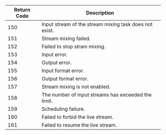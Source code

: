 | Return Code | Description                                            |
| ----------- | ------------------------------------------------------ |
| 150         | Input stream of the stream mixing task does not exist. |
| 151         | Stream mixing failed.                                  |
| 152         | Failed to stop stram mixing.                           |
| 153         | Input error.                                           |
| 154         | Output error.                                          |
| 155         | Input format error.                                    |
| 156         | Output format error.                                   |
| 157         | Stream mixing is not enabled.                          |
| 158         | The number of input streams has exceeded the limit.    |
| 159         | Scheduling failure.                                    |
| 160         | Failed to forbid the live stream.                      |
| 161         | Failed to resume the live stream.                      |



